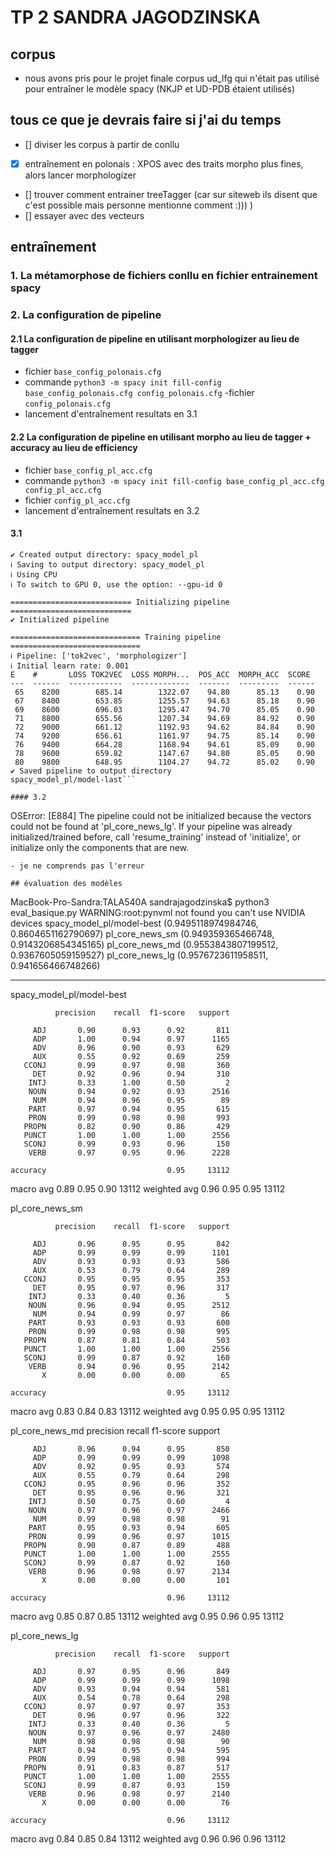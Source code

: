 # TP 2 SANDRA JAGODZINSKA

## corpus
- nous avons pris pour le projet finale corpus ud_lfg qui n'était pas utilisé pour entraîner le modèle spacy (NKJP et UD-PDB étaient utilisés)

## tous ce que je devrais faire si j'ai du temps

- [] diviser les corpus à partir de conllu
- [X] entraînement en polonais : XPOS avec des traits morpho plus fines, alors lancer morphologizer
- [] trouver comment entrainer treeTagger (car sur siteweb ils disent que c'est possible mais personne mentionne comment :))) )
- [] essayer avec des vecteurs

## entraînement

### 1. La métamorphose de fichiers conllu en fichier entrainement spacy

### 2. La configuration de pipeline
#### 2.1 La configuration de pipeline en utilisant morphologizer au lieu de tagger
- fichier `base_config_polonais.cfg`
- commande `python3 -m spacy init fill-config base_config_polonais.cfg config_polonais.cfg`
-fichier `config_polonais.cfg`
- lancement d'entraînement resultats en 3.1
#### 2.2 La configuration de pipeline en utilisant morpho au lieu de tagger + accuracy au lieu de efficiency
- fichier `base_config_pl_acc.cfg `
- commande `python3 -m spacy init fill-config base_config_pl_acc.cfg config_pl_acc.cfg`
- fichier `config_pl_acc.cfg`
- lancement d'entraînement resultats en 3.2

#### 3.1
```
✔ Created output directory: spacy_model_pl
ℹ Saving to output directory: spacy_model_pl
ℹ Using CPU
ℹ To switch to GPU 0, use the option: --gpu-id 0

=========================== Initializing pipeline ===========================
✔ Initialized pipeline

============================= Training pipeline =============================
ℹ Pipeline: ['tok2vec', 'morphologizer']
ℹ Initial learn rate: 0.001
E    #       LOSS TOK2VEC  LOSS MORPH...  POS_ACC  MORPH_ACC  SCORE 
---  ------  ------------  -------------  -------  ---------  ------
 65    8200        685.14        1322.07    94.80      85.13    0.90
 67    8400        653.85        1255.57    94.63      85.18    0.90
 69    8600        696.03        1295.47    94.70      85.05    0.90
 71    8800        655.56        1207.34    94.69      84.92    0.90
 72    9000        661.12        1192.93    94.62      84.84    0.90
 74    9200        656.61        1161.97    94.75      85.14    0.90
 76    9400        664.28        1168.94    94.61      85.09    0.90
 78    9600        659.82        1147.67    94.80      85.05    0.90
 80    9800        648.95        1104.27    94.72      85.02    0.90
✔ Saved pipeline to output directory
spacy_model_pl/model-last```

#### 3.2

```
OSError: [E884] The pipeline could not be initialized because the vectors could not be found at 'pl_core_news_lg'. If your pipeline was already initialized/trained before, call 'resume_training' instead of 'initialize', or initialize only the components that are new.
```
- je ne comprends pas l'erreur

## évaluation des modèles 

```
MacBook-Pro-Sandra:TALA540A sandrajagodzinska$ python3 eval_basique.py
WARNING:root:pynvml not found you can't use NVIDIA devices
spacy_model_pl/model-best
(0.9495118974984746, 0.8604651162790697)
pl_core_news_sm
(0.949359365466748, 0.9143206854345165)
pl_core_news_md
(0.9553843807199512, 0.9367605059159527)
pl_core_news_lg
(0.9576723611958511, 0.941656466748266)

_______________

spacy_model_pl/model-best

              precision    recall  f1-score   support

         ADJ       0.90      0.93      0.92       811
         ADP       1.00      0.94      0.97      1165
         ADV       0.96      0.90      0.93       629
         AUX       0.55      0.92      0.69       259
       CCONJ       0.99      0.97      0.98       360
         DET       0.92      0.96      0.94       310
        INTJ       0.33      1.00      0.50         2
        NOUN       0.94      0.92      0.93      2516
         NUM       0.94      0.96      0.95        89
        PART       0.97      0.94      0.95       615
        PRON       0.99      0.98      0.98       993
       PROPN       0.82      0.90      0.86       429
       PUNCT       1.00      1.00      1.00      2556
       SCONJ       0.99      0.93      0.96       150
        VERB       0.97      0.95      0.96      2228

    accuracy                           0.95     13112
   macro avg       0.89      0.95      0.90     13112
weighted avg       0.96      0.95      0.95     13112

pl_core_news_sm


              precision    recall  f1-score   support

         ADJ       0.96      0.95      0.95       842
         ADP       0.99      0.99      0.99      1101
         ADV       0.93      0.93      0.93       586
         AUX       0.53      0.79      0.64       289
       CCONJ       0.95      0.95      0.95       353
         DET       0.95      0.97      0.96       317
        INTJ       0.33      0.40      0.36         5
        NOUN       0.96      0.94      0.95      2512
         NUM       0.94      0.99      0.97        86
        PART       0.93      0.93      0.93       600
        PRON       0.99      0.98      0.98       995
       PROPN       0.87      0.81      0.84       503
       PUNCT       1.00      1.00      1.00      2556
       SCONJ       0.99      0.87      0.92       160
        VERB       0.94      0.96      0.95      2142
           X       0.00      0.00      0.00        65

    accuracy                           0.95     13112
   macro avg       0.83      0.84      0.83     13112
weighted avg       0.95      0.95      0.95     13112

pl_core_news_md
              precision    recall  f1-score   support

         ADJ       0.96      0.94      0.95       850
         ADP       0.99      0.99      0.99      1098
         ADV       0.92      0.95      0.93       574
         AUX       0.55      0.79      0.64       298
       CCONJ       0.95      0.96      0.96       352
         DET       0.95      0.96      0.96       321
        INTJ       0.50      0.75      0.60         4
        NOUN       0.97      0.96      0.97      2466
         NUM       0.99      0.98      0.98        91
        PART       0.95      0.93      0.94       605
        PRON       0.99      0.96      0.97      1015
       PROPN       0.90      0.87      0.89       488
       PUNCT       1.00      1.00      1.00      2555
       SCONJ       0.99      0.87      0.92       160
        VERB       0.96      0.98      0.97      2134
           X       0.00      0.00      0.00       101

    accuracy                           0.96     13112
   macro avg       0.85      0.87      0.85     13112
weighted avg       0.95      0.96      0.95     13112

pl_core_news_lg

              precision    recall  f1-score   support

         ADJ       0.97      0.95      0.96       849
         ADP       0.99      0.99      0.99      1098
         ADV       0.93      0.94      0.94       581
         AUX       0.54      0.78      0.64       298
       CCONJ       0.97      0.97      0.97       353
         DET       0.96      0.97      0.96       322
        INTJ       0.33      0.40      0.36         5
        NOUN       0.97      0.96      0.97      2480
         NUM       0.98      0.98      0.98        90
        PART       0.94      0.95      0.94       595
        PRON       0.99      0.98      0.98       994
       PROPN       0.91      0.83      0.87       517
       PUNCT       1.00      1.00      1.00      2555
       SCONJ       0.99      0.87      0.93       159
        VERB       0.96      0.98      0.97      2140
           X       0.00      0.00      0.00        76

    accuracy                           0.96     13112
   macro avg       0.84      0.85      0.84     13112
weighted avg       0.96      0.96      0.96     13112


```

